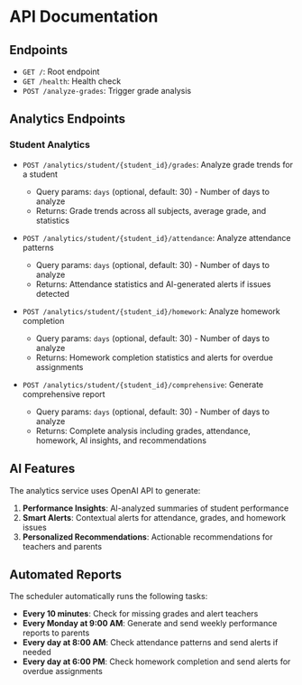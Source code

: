 # API Documentation

## Endpoints

- `GET /`: Root endpoint
- `GET /health`: Health check
- `POST /analyze-grades`: Trigger grade analysis

## Analytics Endpoints

### Student Analytics

- `POST /analytics/student/{student_id}/grades`: Analyze grade trends for a student
  - Query params: `days` (optional, default: 30) - Number of days to analyze
  - Returns: Grade trends across all subjects, average grade, and statistics

- `POST /analytics/student/{student_id}/attendance`: Analyze attendance patterns
  - Query params: `days` (optional, default: 30) - Number of days to analyze
  - Returns: Attendance statistics and AI-generated alerts if issues detected

- `POST /analytics/student/{student_id}/homework`: Analyze homework completion
  - Query params: `days` (optional, default: 30) - Number of days to analyze
  - Returns: Homework completion statistics and alerts for overdue assignments

- `POST /analytics/student/{student_id}/comprehensive`: Generate comprehensive report
  - Query params: `days` (optional, default: 30) - Number of days to analyze
  - Returns: Complete analysis including grades, attendance, homework, AI insights, and recommendations

## AI Features

The analytics service uses OpenAI API to generate:

1. **Performance Insights**: AI-analyzed summaries of student performance
2. **Smart Alerts**: Contextual alerts for attendance, grades, and homework issues
3. **Personalized Recommendations**: Actionable recommendations for teachers and parents

## Automated Reports

The scheduler automatically runs the following tasks:

- **Every 10 minutes**: Check for missing grades and alert teachers
- **Every Monday at 9:00 AM**: Generate and send weekly performance reports to parents
- **Every day at 8:00 AM**: Check attendance patterns and send alerts if needed
- **Every day at 6:00 PM**: Check homework completion and send alerts for overdue assignments